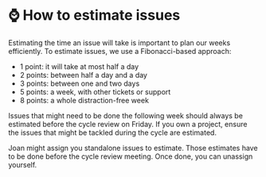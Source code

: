 # ⌚ How to estimate issues

Estimating the time an issue will take is important to plan our weeks efficiently. To estimate issues, we use a Fibonacci-based approach:

* 1 point: it will take at most half a day
* 2 points: between half a day and a day
* 3 points: between one and two days
* 5 points: a week, with other tickets or support
* 8 points: a whole distraction-free week

Issues that might need to be done the following week should always be estimated before the cycle review on Friday. If you own a project, ensure the issues that might be tackled during the cycle are estimated.

Joan might assign you standalone issues to estimate. Those estimates have to be done before the cycle review meeting. Once done, you can unassign yourself.
